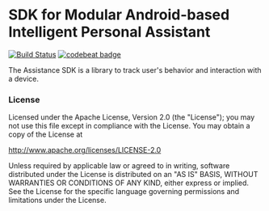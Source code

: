 # SDK for Modular Android-based Intelligent Personal Assistant
[![Build Status](https://travis-ci.org/Telecooperation/assistance-platform-client-sdk-android.svg?branch=master)](https://travis-ci.org/Telecooperation/assistance-platform-client-sdk-android) [![codebeat badge](https://codebeat.co/badges/0c7f63fa-76eb-40a8-b648-fc57b28fd43a)](https://codebeat.co/projects/github-com-telecooperation-assistance-platform-client-sdk-android)

The Assistance SDK is a library to track user's behavior and interaction with a device.

### License
Licensed under the Apache License, Version 2.0 (the "License");
you may not use this file except in compliance with the License.
You may obtain a copy of the License at

   http://www.apache.org/licenses/LICENSE-2.0

Unless required by applicable law or agreed to in writing, software
distributed under the License is distributed on an "AS IS" BASIS,
WITHOUT WARRANTIES OR CONDITIONS OF ANY KIND, either express or implied.
See the License for the specific language governing permissions and
limitations under the License.
